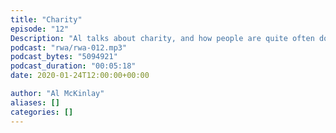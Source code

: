 ```yaml
---
title: "Charity"
episode: "12"
Description: "Al talks about charity, and how people are quite often doing it wrong and don't even care."
podcast: "rwa/rwa-012.mp3"
podcast_bytes: "5094921"
podcast_duration: "00:05:18"
date: 2020-01-24T12:00:00+00:00

author: "Al McKinlay"
aliases: []
categories: []
---
```

